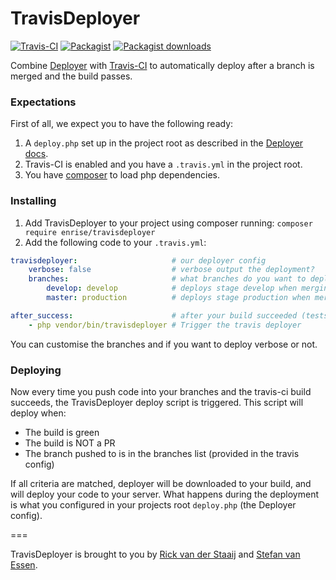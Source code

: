 # TravisDeployer

[![Travis-CI](https://img.shields.io/travis/Enrise/TravisDeployer/master.svg)](https://travis-ci.org/Enrise/TravisDeployer)
[![Packagist](https://img.shields.io/packagist/v/enrise/travisdeployer.svg)](https://packagist.org/packages/enrise/travisdeployer)
[![Packagist downloads](https://img.shields.io/packagist/dt/enrise/travisdeployer.svg)](https://packagist.org/packages/enrise/travisdeployer)

Combine [Deployer](http://deployer.org/) with [Travis-CI](https://travis-ci.org/) to automatically deploy
after a branch is merged and the build passes.

### Expectations

First of all, we expect you to have the following ready:

1. A `deploy.php` set up in the project root as described in the [Deployer docs](http://deployer.org/docs).
1. Travis-CI is enabled and you have a `.travis.yml` in the project root.
1. You have [composer](https://getcomposer.org/) to load php dependencies.

### Installing

1. Add TravisDeployer to your project using composer running: `composer require enrise/travisdeployer`
1. Add the following code to your `.travis.yml`:
```yml
travisdeployer:                     # our deployer config
    verbose: false                  # verbose output the deployment?
    branches:                       # what branches do you want to deploy?
        develop: develop            # deploys stage develop when merging into develop
        master: production          # deploys stage production when merging into master

after_success:                      # after your build succeeded (tests passed)
    - php vendor/bin/travisdeployer # Trigger the travis deployer
```
You can customise the branches and if you want to deploy verbose or not.

### Deploying

Now every time you push code into your branches and the travis-ci build succeeds, the TravisDeployer deploy
script is triggered. This script will deploy when:

* The build is green
* The build is NOT a PR
* The branch pushed to is in the branches list (provided in the travis config)

If all criteria are matched, deployer will be downloaded to your build, and will deploy your code to your server.
What happens during the deployment is what you configured in your projects root `deploy.php` (the Deployer config).

===

TravisDeployer is brought to you by [Rick van der Staaij](https://github.com/RickvdStaaij) and
[Stefan van Essen](https://github.com/eXistenZNL).
